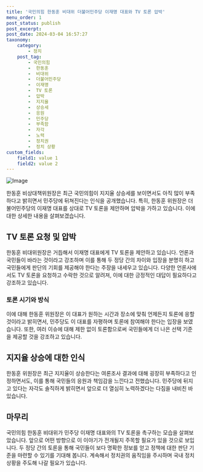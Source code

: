 ```yaml
---
title: '국민의힘 한동훈 비대위 더불어민주당 이재명 대표와 TV 토론 압박'
menu_order: 1
post_status: publish
post_excerpt: 
post_date: 2024-03-04 16:57:27
taxonomy:
    category:
        - 정치
    post_tag:
        - 국민의힘
        -  한동훈
        -  비대위
        -  더불어민주당
        -  이재명
        -  TV 토론
        -  압박
        -  지지율
        -  상승세
        -  응원
        -  민주당
        -  부족함
        -  자각
        -  노력
        -  정치권
        -  정치 상황
custom_fields:
    field1: value 1
    field2: value 2
---
```


![Image](https://imgnews.pstatic.net/image/001/2024/03/04/PYH2024030106340001300_P4_20240304094308942.jpg?type=w647)

한동훈 비상대책위원장은 최근 국민의힘이 지지율 상승세를 보이면서도 아직 많이 부족하다고 밝히면서 민주당에 뒤쳐진다는 인식을 공개했습니다. 특히, 한동훈 위원장은 더불어민주당의 이재명 대표를 상대로 TV 토론을 제안하며 압박을 가하고 있습니다. 이에 대한 상세한 내용을 살펴보겠습니다.
## TV 토론 요청 및 압박
한동훈 비대위원장은 거듭해서 이재명 대표에게 TV 토론을 제안하고 있습니다. 언론과 국민들이 바라는 것이라고 강조하며 이를 통해 두 정당 간의 차이와 입장을 분명히 하고 국민들에게 판단의 기회를 제공해야 한다는 주장을 내세우고 있습니다. 다양한 언론사에서도 TV 토론을 요청하고 수락한 것으로 알려져, 이에 대한 긍정적인 대답이 필요하다고 강조하고 있습니다.
### 토론 시기와 방식
이에 대해 한동훈 위원장은 이 대표가 원하는 시간과 장소에 맞춰 언제든지 토론에 응할 것이라고 밝히면서, 민주당도 이 대표를 자평하며 토론에 참여해야 한다는 입장을 보였습니다. 또한, 여러 이슈에 대해 제한 없이 토론함으로써 국민들에게 더 나은 선택 기준을 제공할 것을 강조하고 있습니다.
## 지지율 상승에 대한 인식
한동훈 위원장은 최근 지지율이 상승한다는 여론조사 결과에 대해 굉장히 부족하다고 인정하면서도, 이를 통해 국민들의 응원과 책임감을 느낀다고 전했습니다. 민주당에 뒤지고 있다는 자각도 솔직하게 밝히면서 앞으로 더 열심히 노력하겠다는 다짐을 내비친 바 있습니다.
## 마무리
국민의힘 한동훈 비대위가 민주당 이재명 대표와의 TV 토론을 촉구하는 모습을 살펴보았습니다. 앞으로 어떤 방향으로 이 이야기가 전개될지 주목할 필요가 있을 것으로 보입니다. 두 정당 간의 토론을 통해 국민들이 보다 명확한 정보를 얻고 정책에 대한 판단 기준을 마련할 수 있기를 기대해 봅니다. 계속해서 정치권의 움직임을 주시하며 국내 정치 상황을 주도해 나갈 필요가 있습니다.
